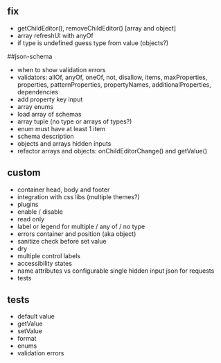 ## fix

- getChildEditor(), removeChildEditor() [array and object]
- array refreshUI with anyOf
- if type is undefined guess type from value (objects?)

##json-schema
- when to show validation errors
- validators: allOf, anyOf, oneOf, not, disallow, items, maxProperties, properties, patternProperties, propertyNames, additionalProperties, dependencies 
- add property key input
- array enums
- load array of schemas
- array tuple (no type or arrays of types?)
- enum must have at least 1 item
- schema description
- objects and arrays hidden inputs
- refactor arrays and objects: onChildEditorChange() and getValue()

## custom
- container head, body and footer
- integration with css libs (multiple themes?)
- plugins
- enable / disable
- read only
- label or legend for multiple / any of / no type
- errors container and position (aka object)
- sanitize check before set value
- dry
- multiple control labels
- accessibility states
- name attributes vs configurable single hidden input json for requests
- tests

## tests

- default value
- getValue
- setValue
- format
- enums
- validation errors
